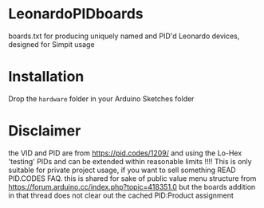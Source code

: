 # LeonardoPIDboards
boards.txt for producing uniquely named and PID'd Leonardo devices, designed for Simpit usage 

# Installation

Drop the `hardware` folder in your Arduino Sketches folder

# Disclaimer

the VID and PID are from https://pid.codes/1209/ and using the Lo-Hex 'testing' PIDs and can be extended within reasonable limits
!!!! This is only suitable for private project usage, if you want to sell something READ PID.CODES FAQ.
this is shared for sake of public value
menu structure from https://forum.arduino.cc/index.php?topic=418351.0
but the boards addition in that thread does not clear out the cached PID:Product assignment 
